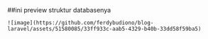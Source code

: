 ##ini preview struktur databasenya

```
![image](https://github.com/ferdybudiono/blog-laravel/assets/51580085/33ff933c-aab5-4329-b40b-33dd58f59ba5)

```
